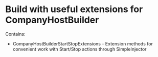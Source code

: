 ﻿# Build with useful extensions for CompanyHostBuilder

Contains:
* CompanyHostBuilderStartStopExtensions - Extension methods for convenient work with Start/Stop actions through SimpleInjector